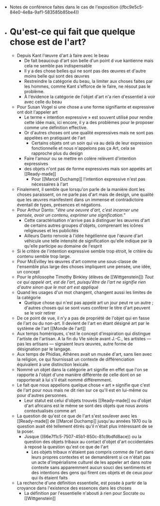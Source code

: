 - Notes de conférence faites dans le cas de l'exposition ((fbc9e5c5-84e0-4e8a-9af1-583585b85be4))
- # Qu'est-ce qui fait que quelque chose est de l'art?
	- Depuis Kant l'œuvre d'art à faire avec le beau
		- De fait beaucoup d'art son belle d'un point d vue kantienne mais cela ne semble pas indispensable
		- Il y a des chose belles qui ne sont pas des œuvres et d'autre moins belle qui sont des œuvres
		- Restreindre la catégorie du beau, la limiter aux choses faites par les hommes, comme Kant s'efforce de le faire, ne résout pas le problème.
		- À l'évidence la catégorie de l'objet d'art n'a rien d'essentiel à voir avec celle du beau
	- Pour Susan Vogel si une chose a une forme signifiante et expressive ont doit l'appeler art
		- Le terme « intention expressive » est souvent utilisé pour rendre cette idée mais, ici encore, il y a des problèmes pour le proposer comme une définition effective.
		- Or d'autres choses ont une qualité expressives mais ne sont pas appelées en pratiquant de l'art
			- Certains objets ont un soin qui va au delà de leur expression fonctionnelle et nous n'appelons pas ça Art, cela se rapproche plus du design
		- Faire l'amour ou se mettre en colère relèvent d'intention expressives
		- des objets n'ont pas de forme expressives mais son appelés art [[Ready-made]]
			- Pour [[Marcel Duchamp]] l'intention expressive n'est pas nécessaires à l'art
	- Finalement, il semble que lorsqu'on parle de la manière dont les choses paraissent, on ne parle pas d'art mais de design, une qualité que les œuvres manifestent dans un immense et contradictoire éventail de types, présences et négations.
	- Pour Arthur Danto: "*être une oeuvre d'art, c'est incarner une pensée, avoir un contenu, exprimer une signification.*"
		- Cette caractérisation n'arrive pas à distinguer les œuvres d'art de certains autres groupes d'objets, comprenant les icônes religieuses et les publicités
		- Ailleurs Danto renvoie à l'idée hégélienne que l'œuvre d'art véhicule une telle intensité de signification qu'elle indique par là qu'elle participe au domaine de l'esprit
	- Si le critère de l'intention expressive semble trop étroit, le critère du contenu semble trop large.
	- Pour McEvilley les œuvres d'art comme une sous-classe de l'ensemble plus large des choses impliquent une pensée, une idée, un concept
	- Pour le philosophe Timothy Binkley (élèves de [[Wittgenstein]]) *Tout ce qui appelé art, est de l'art, puisqu'être de l'art ne signifie rien d'autre sinon que le mot art est appliqué*
	- Quand les usages d'un mot changent, changent aussi les limites de la catégorie
		- Quelque chose qui n'est pas appelé art un jour peut re un autre ; d'autres choses qui se sont vues conférer le titre d'art peuvent se le voir retirer
	- De ce point de vue, il n'y a pas de propriété de l'objet qui en fasse de l'art ou du non-art. Il devient de l'art en étant désigné art par le système de l'art [[Monde de l'art]]
	- Aux temps homériques, c'est le concept d'inspiration qui distingue l'artiste de l'artisan. A la fin du VIe siècle avant J.-C., les artistes — pas les artisans — signaient leurs œuvres, autre forme de désignation par le langage.
	- Aux temps de Phidias, Athènes avait un musée d'art, sans lien avec la religion, ce qui fournissait un contexte de différenciation équivalent à une distinction lexicale.
	- Nommé un objet dans la catégorie art signifie en effet que l'on se rapporte à l'objet d'une manière différente de celle dont on se rapporterait à lui s'il était nommé différemment.
	- Le fait que nous appelions quelque chose « art » signifie que c'est de l'art pour nous mais ne dit rien sur ce qu'il est en lui-même ou pour d'autres personnes.
		- Leur statut est celui d'objets trouvés [[Ready-made]] ou d'objet d'art africains est le même se sont des objets que nous avons contextualisés comme art
	- La question de qu'est ce que de l'art s'est soulever avec les [[Ready-made]] de [[Marcel Duchamp]] jusqu'au années 1970 ou la question avait été tellement étirés qu'il n'était plus intéressant de se la poser.
		- Jusque ((66e7f1c5-7507-45b1-850c-81c9bdfd8ace)) ou la question des objets tribaux au contact d'objet d'art occidentales à reposé la question qu'est ce que de l'art
			- Les objets tribaux n'étaient pas compris comme de l'art dans leurs propres contextes et se demandèrent si ce n'était pas un acte d'impérialisme culturel de les appeler art dans notre contexte sans apparemment aucun souci des sentiments et des intentions des gens qui firent ces objets et de ceux pour qui ils étaient faits
	- La recherche d'une définition essentielle, est posée à partir de la croyance dans l'existence des essences dans les choses
		- La définition par l'essentielle n'abouti à rien pour Socrate ou [[Wittgenstein]]